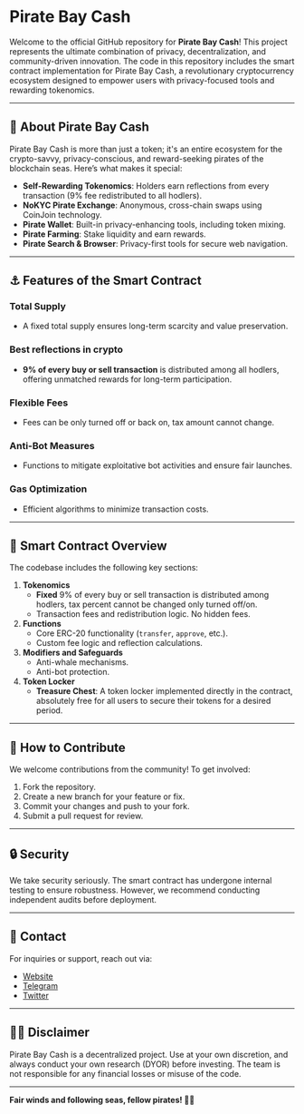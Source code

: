 # Pirate Bay Cash

Welcome to the official GitHub repository for **Pirate Bay Cash**! This project represents the ultimate combination of privacy, decentralization, and community-driven innovation. The code in this repository includes the smart contract implementation for Pirate Bay Cash, a revolutionary cryptocurrency ecosystem designed to empower users with privacy-focused tools and rewarding tokenomics.

---

## 🌊 About Pirate Bay Cash

Pirate Bay Cash is more than just a token; it's an entire ecosystem for the crypto-savvy, privacy-conscious, and reward-seeking pirates of the blockchain seas. Here’s what makes it special:

- **Self-Rewarding Tokenomics**: Holders earn reflections from every transaction (9% fee redistributed to all hodlers).
- **NoKYC Pirate Exchange**: Anonymous, cross-chain swaps using CoinJoin technology.
- **Pirate Wallet**: Built-in privacy-enhancing tools, including token mixing.
- **Pirate Farming**: Stake liquidity and earn rewards.
- **Pirate Search & Browser**: Privacy-first tools for secure web navigation.

---

## ⚓ Features of the Smart Contract

### Total Supply

- A fixed total supply ensures long-term scarcity and value preservation.

### Best reflections in crypto

- **9% of every buy or sell transaction** is distributed among all hodlers, offering unmatched rewards for long-term participation.

### Flexible Fees

- Fees can be only turned off or back on, tax amount cannot change.

### Anti-Bot Measures

- Functions to mitigate exploitative bot activities and ensure fair launches.

### Gas Optimization

- Efficient algorithms to minimize transaction costs.

---

## 📜 Smart Contract Overview

The codebase includes the following key sections:

1. **Tokenomics**
    - **Fixed** 9% of every buy or sell transaction is distributed among hodlers, tax percent cannot be changed only turned off/on.
    - Transaction fees and redistribution logic. No hidden fees.
2. **Functions**
    - Core ERC-20 functionality (`transfer`, `approve`, etc.).
    - Custom fee logic and reflection calculations.
3. **Modifiers and Safeguards**
    - Anti-whale mechanisms.
    - Anti-bot protection.
4. **Token Locker**
    - **Treasure Chest**: A token locker implemented directly in the contract, absolutely free for all users to secure their tokens for a desired period.

---

## 🚀 How to Contribute

We welcome contributions from the community! To get involved:

1. Fork the repository.
2. Create a new branch for your feature or fix.
3. Commit your changes and push to your fork.
4. Submit a pull request for review.

---

## 🔒 Security

We take security seriously. The smart contract has undergone internal testing to ensure robustness. However, we recommend conducting independent audits before deployment.

---

## 📧 Contact

For inquiries or support, reach out via:

- [Website](https://piratebay.cash/)
- [Telegram](https://t.me/Abandoned_pirate_ship)
- [Twitter](https://twitter.com/PirateBayCash)

---

## 🏴‍☠️ Disclaimer

Pirate Bay Cash is a decentralized project. Use at your own discretion, and always conduct your own research (DYOR) before investing. The team is not responsible for any financial losses or misuse of the code.

---

**Fair winds and following seas, fellow pirates! 🏴‍☠️**
